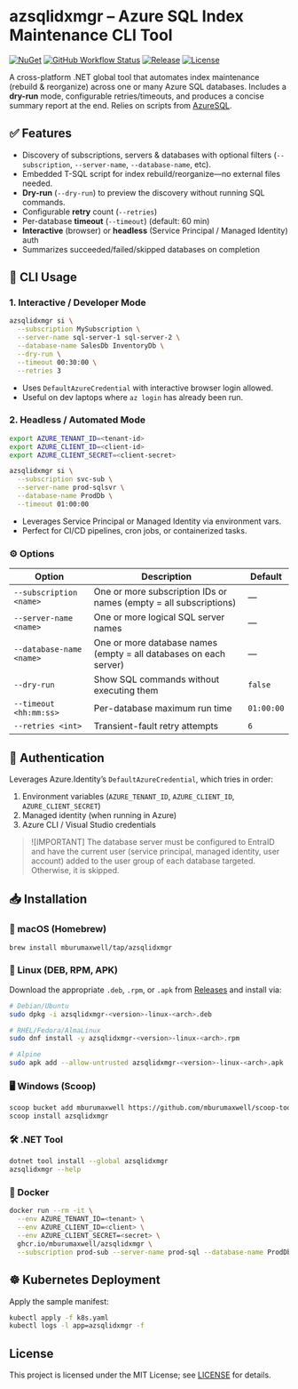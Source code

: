 # azsqlidxmgr – Azure SQL Index Maintenance CLI Tool

[![NuGet](https://img.shields.io/nuget/v/azsqlidxmgr.svg)](https://www.nuget.org/packages/azsqlidxmgr/)
[![GitHub Workflow Status](https://github.com/mburumaxwell/azsqlidxmgr/actions/workflows/build.yml/badge.svg)](https://github.com/mburumaxwell/azsqlidxmgr/actions/workflows/build.yml)
[![Release](https://img.shields.io/github/release/mburumaxwell/azsqlidxmgr.svg)](https://github.com/mburumaxwell/azsqlidxmgr/releases/latest)
[![License](https://img.shields.io/github/license/mburumaxwell/azsqlidxmgr.svg)](LICENSE)

A cross-platform .NET global tool that automates index maintenance (rebuild & reorganize) across one or many Azure SQL databases. Includes a **dry-run** mode, configurable retries/timeouts, and produces a concise summary report at the end. Relies on scripts from [AzureSQL](https://github.com/yochananrachamim/AzureSQL).

## ✅ Features

- Discovery of subscriptions, servers & databases with optional filters (`--subscription`, `--server-name`, `--database-name`, etc).
- Embedded T-SQL script for index rebuild/reorganize—no external files needed.
- **Dry-run** (`--dry-run`) to preview the discovery without running SQL commands.
- Configurable **retry** count (`--retries`)
- Per-database **timeout** (`--timeout`) (default: 60 min)
- **Interactive** (browser) or **headless** (Service Principal / Managed Identity) auth
- Summarizes succeeded/failed/skipped databases on completion

## 🚀 CLI Usage

### 1. Interactive / Developer Mode

```bash
azsqlidxmgr si \
  --subscription MySubscription \
  --server-name sql-server-1 sql-server-2 \
  --database-name SalesDb InventoryDb \
  --dry-run \
  --timeout 00:30:00 \
  --retries 3
```

- Uses `DefaultAzureCredential` with interactive browser login allowed.
- Useful on dev laptops where `az login` has already been run.

### 2. Headless / Automated Mode

```bash
export AZURE_TENANT_ID=<tenant-id>
export AZURE_CLIENT_ID=<client-id>
export AZURE_CLIENT_SECRET=<client-secret>

azsqlidxmgr si \
  --subscription svc-sub \
  --server-name prod-sqlsvr \
  --database-name ProdDb \
  --timeout 01:00:00
```

- Leverages Service Principal or Managed Identity via environment vars.
- Perfect for CI/CD pipelines, cron jobs, or containerized tasks.

### ⚙️ Options

|Option|Description|Default|
|--|--|--|
|`--subscription <name>`|One or more subscription IDs or names (empty = all subscriptions)|—|
|`--server-name <name>`|One or more logical SQL server names|—|
|`--database-name <name>`|One or more database names (empty = all databases on each server)|—|
|`--dry-run`|Show SQL commands without executing them|`false`|
|`--timeout <hh:mm:ss>`|Per-database maximum run time|`01:00:00`|
|`--retries <int>`|Transient-fault retry attempts|`6`|

## 🔐 Authentication

Leverages Azure.Identity’s `DefaultAzureCredential`, which tries in order:

1. Environment variables (`AZURE_TENANT_ID`, `AZURE_CLIENT_ID`, `AZURE_CLIENT_SECRET`)
2. Managed identity (when running in Azure)
3. Azure CLI / Visual Studio credentials

> ![IMPORTANT]
> The database server must be configured to EntraID and have the current user (service principal, managed identity, user account) added to the user group of each database targeted. Otherwise, it is skipped.

## 📥 Installation

### 🍎 macOS (Homebrew)

```bash
brew install mburumaxwell/tap/azsqlidxmgr
```

### 🐧 Linux (DEB, RPM, APK)

Download the appropriate `.deb`, `.rpm`, or `.apk` from [Releases](https://github.com/mburumaxwell/azsqlidxmgr/releases) and install via:

```bash
# Debian/Ubuntu
sudo dpkg -i azsqlidxmgr-<version>-linux-<arch>.deb

# RHEL/Fedora/AlmaLinux
sudo dnf install -y azsqlidxmgr-<version>-linux-<arch>.rpm

# Alpine
sudo apk add --allow-untrusted azsqlidxmgr-<version>-linux-<arch>.apk
```

### 🖥️ Windows (Scoop)

```bash
scoop bucket add mburumaxwell https://github.com/mburumaxwell/scoop-tools.git
scoop install azsqlidxmgr
```

### 🛠️ .NET Tool

```bash
dotnet tool install --global azsqlidxmgr
azsqlidxmgr --help
```

### 🐳 Docker

```bash
docker run --rm -it \
  --env AZURE_TENANT_ID=<tenant> \
  --env AZURE_CLIENT_ID=<client> \
  --env AZURE_CLIENT_SECRET=<secret> \
  ghcr.io/mburumaxwell/azsqlidxmgr \
  --subscription prod-sub --server-name prod-sql --database-name ProdDb --dry-run
```

## ☸️ Kubernetes Deployment

Apply the sample manifest:

```bash
kubectl apply -f k8s.yaml
kubectl logs -l app=azsqlidxmgr -f
```

## License

This project is licensed under the MIT License; see [LICENSE](./LICENSE) for details.
